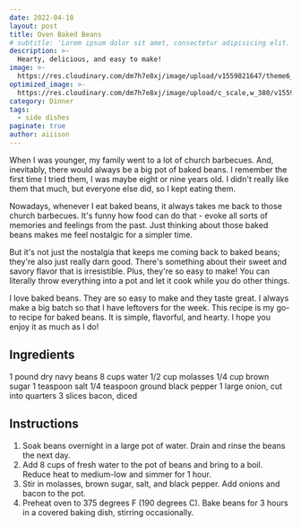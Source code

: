 ```yaml
---
date: 2022-04-10
layout: post
title: Oven Baked Beans
# subtitle: 'Lorem ipsum dolor sit amet, consectetur adipisicing elit.'
description: >-
  Hearty, delicious, and easy to make!
image: >-
  https://res.cloudinary.com/dm7h7e8xj/image/upload/v1559821647/theme6_qeeojf.jpg
optimized_image: >-
  https://res.cloudinary.com/dm7h7e8xj/image/upload/c_scale,w_380/v1559821647/theme6_qeeojf.jpg
category: Dinner
tags:
  - side dishes
paginate: true
author: aiiison
---
```


When I was younger, my family went to a lot of church barbecues. And, inevitably, there would always be a big pot of baked beans. I remember the first time I tried them, I was maybe eight or nine years old. I didn't really like them that much, but everyone else did, so I kept eating them.

Nowadays, whenever I eat baked beans, it always takes me back to those church barbecues. It's funny how food can do that - evoke all sorts of memories and feelings from the past. Just thinking about those baked beans makes me feel nostalgic for a simpler time.

But it's not just the nostalgia that keeps me coming back to baked beans; they're also just really darn good. There's something about their sweet and savory flavor that is irresistible. Plus, they're so easy to make! You can literally throw everything into a pot and let it cook while you do other things.

I love baked beans. They are so easy to make and they taste great. I always make a big batch so that I have leftovers for the week. This recipe is my go-to recipe for baked beans. It is simple, flavorful, and hearty. I hope you enjoy it as much as I do!

## Ingredients
1 pound dry navy beans
8 cups water
1/2 cup molasses
1/4 cup brown sugar
1 teaspoon salt
1/4 teaspoon ground black pepper
1 large onion, cut into quarters
3 slices bacon, diced

## Instructions

1. Soak beans overnight in a large pot of water. Drain and rinse the beans the next day. 
2. Add 8 cups of fresh water to the pot of beans and bring to a boil. Reduce heat to medium-low and simmer for 1 hour. 
3. Stir in molasses, brown sugar, salt, and black pepper. Add onions and bacon to the pot.  
4. Preheat oven to 375 degrees F (190 degrees C). Bake beans for 3 hours in a covered baking dish, stirring occasionally.